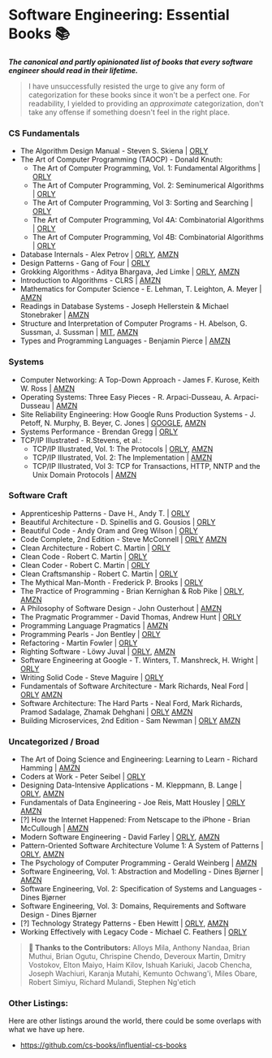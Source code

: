 # Software Engineering: Essential Books 📚

_**The canonical and partly opinionated list of books that every software engineer should read in their lifetime.**_

> I have unsuccessfully resisted the urge to give any form of categorization for these books since it won't be a perfect one. For readability, I yielded to providing an _approximate_ categorization, don't take any offense if something doesn't feel in the right place.

### CS Fundamentals

- The Algorithm Design Manual - Steven S. Skiena | [ORLY](https://a.co/d/1tIl468)
- The Art of Computer Programming (TAOCP) - Donald Knuth:
  - The Art of Computer Programming, Vol. 1: Fundamental Algorithms | [ORLY](https://learning.oreilly.com/library/view/art-of-computer/9780321635754/)
  - The Art of Computer Programming, Vol. 2: Seminumerical Algorithms | [ORLY](https://learning.oreilly.com/library/view/art-of-computer/9780321635778/)
  - The Art of Computer Programming, Vol 3: Sorting and Searching | [ORLY](https://learning.oreilly.com/library/view/-/9780321635792/)
  - The Art of Computer Programming, Vol 4A: Combinatorial Algorithms | [ORLY](https://learning.oreilly.com/library/view/-/9780133488869/)
  - The Art of Computer Programming, Vol 4B: Combinatorial Algorithms | [ORLY](https://learning.oreilly.com/library/view/-/9780137926862/)
- Database Internals - Alex Petrov | [ORLY](https://learning.oreilly.com/library/view/database-internals/9781492040330/), [AMZN](https://www.amazon.com/Database-Internals-Deep-Distributed-Systems/dp/1492040347)
- Design Patterns - Gang of Four | [ORLY](https://learning.oreilly.com/library/view/-/0201633612/)
- Grokking Algorithms - Aditya Bhargava, Jed Limke | [ORLY](https://www.oreilly.com/library/view/grokking-algorithms/9781617292231/), [AMZN](https://a.co/d/b7XlWjl)
- Introduction to Algorithms - CLRS | [AMZN](https://a.co/d/1nuOTSn)
- Mathematics for Computer Science -  E. Lehman, T. Leighton, A. Meyer | [AMZN](https://a.co/d/3k7SYC8)
- Readings in Database Systems -  Joseph Hellerstein & Michael Stonebraker | [AMZN](https://a.co/d/g25Kicd)
- Structure and Interpretation of Computer Programs -  H. Abelson, G. Sussman, J. Sussman | [MIT](https://web.mit.edu/6.001/6.037/sicp.pdf), [AMZN](https://a.co/d/63IsFiK)
- Types and Programming Languages - Benjamin Pierce | [AMZN](https://a.co/d/i8EiK3w)

### Systems

- Computer Networking: A Top-Down Approach -  James F. Kurose, Keith W. Ross | [AMZN](https://a.co/d/4AFTQu1)
- Operating Systems: Three Easy Pieces -  R. Arpaci-Dusseau, A. Arpaci-Dusseau | [AMZN](https://a.co/d/49VX5h7)
- Site Reliability Engineering: How Google Runs Production Systems  -  J. Petoff, N. Murphy, B. Beyer, C. Jones | [GOOGLE](https://sre.google/sre-book/table-of-contents/), [AMZN](https://a.co/d/2bbwBQB)
- Systems Performance - Brendan Gregg | [ORLY](https://learning.oreilly.com/library/view/systems-performance-2nd/9780136821694/)
- TCP/IP Illustrated - R.Stevens, et al.:
  - TCP/IP Illustrated, Vol. 1: The Protocols | [ORLY](https://www.oreilly.com/library/view/tcpip-illustrated-volume/0201633469/), [AMZN](https://a.co/d/6c2GHI1)
  - TCP/IP Illustrated, Vol. 2: The Implementation | [AMZN](https://a.co/d/7Ntb0Im)
  - TCP/IP Illustrated, Vol 3: TCP for Transactions, HTTP, NNTP and the Unix Domain Protocols | [AMZN](https://a.co/d/aDRtyxC)


### Software Craft

- Apprenticeship Patterns - Dave H., Andy T. | [ORLY](https://learning.oreilly.com/library/view/apprenticeship-patterns/9780596806842/)
- Beautiful Architecture - D. Spinellis and G. Gousios | [ORLY](https://learning.oreilly.com/library/view/beautiful-architecture/9780596155780/)
- Beautiful Code - Andy Oram and Greg Wilson | [ORLY](https://learning.oreilly.com/library/view/beautiful-code/9780596510046/)
- Code Complete, 2nd Edition - Steve McConnell | [ORLY](https://www.oreilly.com/library/view/code-complete-2nd/0735619670/) [AMZN](https://www.amazon.com/Code-Complete-2nd-Steve-McConnell/dp/7121033623)
- Clean Architecture - Robert C. Martin | [ORLY](https://learning.oreilly.com/library/view/clean-architecture-a/9780134494272/)
- Clean Code - Robert C. Martin | [ORLY](https://learning.oreilly.com/library/view/clean-code-a/9780136083238/)
- Clean Coder - Robert C. Martin | [ORLY](https://learning.oreilly.com/library/view/-/9780132542913/)
- Clean Craftsmanship - Robert C. Martin | [ORLY](https://learning.oreilly.com/library/view/clean-craftsmanship-disciplines/9780136915805/)
- The Mythical Man-Month - Frederick P. Brooks | [ORLY](https://learning.oreilly.com/library/view/mythical-man-month-the/0201835959/)
- The Practice of Programming - Brian Kernighan & Rob Pike | [ORLY](https://www.oreilly.com/library/view/the-practice-of/9780133133448/), [AMZN](https://a.co/d/ghCpj5a)
- A Philosophy of Software Design - John Ousterhout | [AMZN](https://www.amazon.co.uk/Philosophy-Software-Design-2nd/dp/173210221X)
- The Pragmatic Programmer - David Thomas, Andrew Hunt | [ORLY](https://learning.oreilly.com/library/view/the-pragmatic-programmer/9780135956977/)
- Programming Language Pragmatics | [AMZN](https://a.co/d/cMGPFF4)
- Programming Pearls - Jon Bentley | [ORLY](https://learning.oreilly.com/library/view/programming-pearls-2nd/9780134498058/)
- Refactoring - Martin Fowler | [ORLY](https://learning.oreilly.com/library/view/refactoring-improving-the/9780134757681/)
- Righting Software - Löwy Juval | [ORLY](https://learning.oreilly.com/library/view/righting-software/9780136524007/), [AMZN](https://amzn.eu/d/iJWFTCZ)
- Software Engineering at Google - T. Winters, T. Manshreck, H. Wright | [ORLY](https://learning.oreilly.com/videos/software-engineering-at/1492082791/)
- Writing Solid Code - Steve Maguire | [ORLY](https://www.amazon.co.uk/Writing-Solid-Code-Development-Philosophies/dp/0578932180/)
- Fundamentals of Software Architecture - Mark Richards, Neal Ford | [ORLY](https://www.oreilly.com/library/view/fundamentals-of-software/9781492043447/) [AMZN](https://www.amazon.com/Fundamentals-Software-Architecture-Comprehensive-Characteristics/dp/1492043451)
- Software Architecture: The Hard Parts - Neal Ford, Mark Richards, Pramod Sadalage, Zhamak Dehghani | [ORLY](https://www.oreilly.com/library/view/software-architecture-the/9781492086888/) [AMZN](https://www.amazon.com/_/dp/1492086894)
- Building Microservices, 2nd Edition - Sam Newman | [ORLY](https://www.oreilly.com/library/view/building-microservices-2nd/9781492034018/) [AMZN](https://www.amazon.com/_/dp/1492034029)

### Uncategorized / Broad

- The Art of Doing Science and Engineering: Learning to Learn - Richard Hamming | [AMZN](https://a.co/d/aYfa62x)
- Coders at Work - Peter Seibel | [ORLY](https://learning.oreilly.com/library/view/coders-at-work/9781430219484/)
- Designing Data-Intensive Applications - M. Kleppmann, B. Lange | [ORLY](https://www.oreilly.com/library/view/designing-data-intensive-applications/9781663728289/), [AMZN](https://a.co/d/d2rPlhM)
- Fundamentals of Data Engineering - Joe Reis, Matt Housley | [ORLY](https://www.oreilly.com/library/view/fundamentals-of-data/9781098108298/) [AMZN](https://www.amazon.com/Fundamentals-Data-Engineering-Robust-Systems/dp/1098108302)
-  [?] How the Internet Happened: From Netscape to the iPhone - Brian McCullough | [AMZN](https://a.co/d/eEyxpBV)
- Modern Software Engineering - David Farley | [ORLY](https://learning.oreilly.com/library/view/modern-software-engineering/9780137314942/), [AMZN](https://amzn.eu/d/d2sfkYR)
- Pattern-Oriented Software Architecture Volume 1: A System of Patterns | [ORLY](https://www.oreilly.com/library/view/pattern-oriented-software-architecture/9781118725269/), [AMZN](https://a.co/d/dqzGH7i)
- The Psychology of Computer Programming - Gerald Weinberg | [AMZN](https://amzn.eu/d/bLXE8tG)
- Software Engineering, Vol. 1: Abstraction and Modelling - Dines Bjørner | [AMZN](https://amzn.eu/d/5H6iZZZ)
- Software Engineering, Vol. 2: Specification of Systems and Languages - Dines Bjørner
- Software Engineering, Vol. 3: Domains, Requirements and Software Design - Dines Bjørner
- [?] Technology Strategy Patterns -  Eben Hewitt | [ORLY](https://www.oreilly.com/library/view/technology-strategy-patterns/9781492040866/), [AMZN](https://a.co/d/39xmirL)
- Working Effectively with Legacy Code - Michael C. Feathers | [ORLY](https://learning.oreilly.com/library/view/working-effectively-with/0131177052/)

> **👏 Thanks to the Contributors:** Alloys Mila, Anthony Nandaa, Brian Muthui, Brian Ogutu, Chrispine Chendo, Deveroux Martin, Dmitry Vostokov, Elton Maiyo, Haim Kilov, Ishuah Kariuki, Jacob Chencha, Joseph Wachiuri, Karanja Mutahi, Kemunto Ochwang'i, Miles Obare, Robert Simiyu, Richard Mulandi, Stephen Ng'etich

### Other Listings:

Here are other listings around the world, there could be some overlaps with what we have up here.

- https://github.com/cs-books/influential-cs-books
